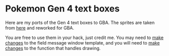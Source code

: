 # Pokemon Gen 4 text boxes

Here are my ports of the Gen 4 text boxes to GBA. The sprites are taken from [here](https://www.spriters-resource.com/ds_dsi/pokemondiamondpearl/sheet/6962/) and reworked for GBA.

You are free to use them in your hack, just credit me. You may need to [make changes](https://github.com/Greenphx9/pokeemerald-expansion/blob/inflamed-red/src/menu.c#L90) to the field message window template, and you will need to [make changes](https://github.com/Greenphx9/pokeemerald-expansion/blob/inflamed-red/src/menu.c#L90) to the function that handles drawing.